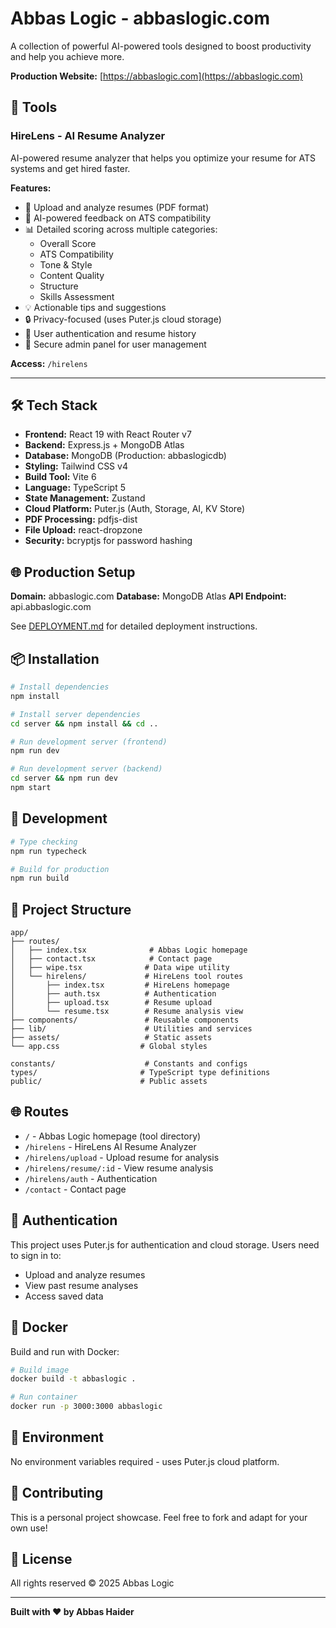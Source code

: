 # Abbas Logic - abbaslogic.com

A collection of powerful AI-powered tools designed to boost productivity and help you achieve more.

**Production Website:** [https://abbaslogic.com](https://abbaslogic.com)

## 🚀 Tools

### HireLens - AI Resume Analyzer
AI-powered resume analyzer that helps you optimize your resume for ATS systems and get hired faster.

**Features:**
- 📄 Upload and analyze resumes (PDF format)
- 🤖 AI-powered feedback on ATS compatibility
- 📊 Detailed scoring across multiple categories:
  - Overall Score
  - ATS Compatibility
  - Tone & Style
  - Content Quality
  - Structure
  - Skills Assessment
- 💡 Actionable tips and suggestions
- 🔒 Privacy-focused (uses Puter.js cloud storage)
- 👥 User authentication and resume history
- 🔐 Secure admin panel for user management

**Access:** `/hirelens`

---

## 🛠️ Tech Stack

- **Frontend:** React 19 with React Router v7
- **Backend:** Express.js + MongoDB Atlas
- **Database:** MongoDB (Production: abbaslogicdb)
- **Styling:** Tailwind CSS v4
- **Build Tool:** Vite 6
- **Language:** TypeScript 5
- **State Management:** Zustand
- **Cloud Platform:** Puter.js (Auth, Storage, AI, KV Store)
- **PDF Processing:** pdfjs-dist
- **File Upload:** react-dropzone
- **Security:** bcryptjs for password hashing

## 🌐 Production Setup

**Domain:** abbaslogic.com
**Database:** MongoDB Atlas
**API Endpoint:** api.abbaslogic.com

See [DEPLOYMENT.md](./DEPLOYMENT.md) for detailed deployment instructions.

## 📦 Installation

```bash
# Install dependencies
npm install

# Install server dependencies
cd server && npm install && cd ..

# Run development server (frontend)
npm run dev

# Run development server (backend)
cd server && npm run dev
npm start
```

## 🔧 Development

```bash
# Type checking
npm run typecheck

# Build for production
npm run build
```

## 📁 Project Structure

```
app/
├── routes/
│   ├── index.tsx              # Abbas Logic homepage
│   ├── contact.tsx            # Contact page
│   ├── wipe.tsx              # Data wipe utility
│   └── hirelens/             # HireLens tool routes
│       ├── index.tsx         # HireLens homepage
│       ├── auth.tsx          # Authentication
│       ├── upload.tsx        # Resume upload
│       └── resume.tsx        # Resume analysis view
├── components/               # Reusable components
├── lib/                      # Utilities and services
├── assets/                   # Static assets
└── app.css                  # Global styles

constants/                    # Constants and configs
types/                       # TypeScript type definitions
public/                      # Public assets
```

## 🌐 Routes

- `/` - Abbas Logic homepage (tool directory)
- `/hirelens` - HireLens AI Resume Analyzer
- `/hirelens/upload` - Upload resume for analysis
- `/hirelens/resume/:id` - View resume analysis
- `/hirelens/auth` - Authentication
- `/contact` - Contact page

## 🔐 Authentication

This project uses Puter.js for authentication and cloud storage. Users need to sign in to:
- Upload and analyze resumes
- View past resume analyses
- Access saved data

## 🐳 Docker

Build and run with Docker:

```bash
# Build image
docker build -t abbaslogic .

# Run container
docker run -p 3000:3000 abbaslogic
```

## 📝 Environment

No environment variables required - uses Puter.js cloud platform.

## 🤝 Contributing

This is a personal project showcase. Feel free to fork and adapt for your own use!

## 📄 License

All rights reserved © 2025 Abbas Logic

---

**Built with ❤️ by Abbas Haider**
